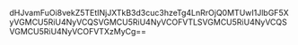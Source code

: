 dHJvamFuOi8vekZ5TEtINjJXTkB3d3cuc3hzeTg4LnRrOjQ0MTUwI1JlbGF5XyVGMCU5RiU4NyVCQSVGMCU5RiU4NyVCOFVTLSVGMCU5RiU4NyVCQSVGMCU5RiU4NyVCOFVTXzMyCg==